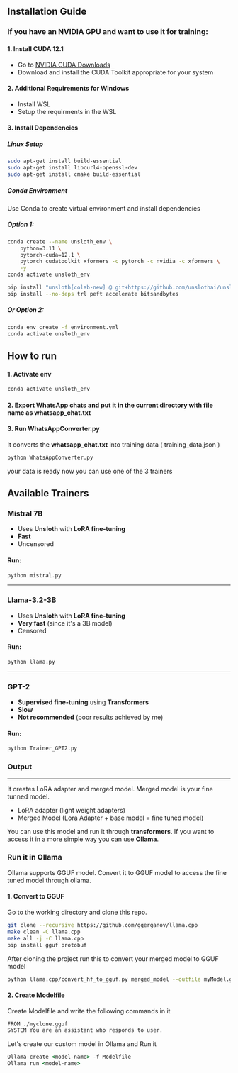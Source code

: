  ## Installation Guide

### If you have an NVIDIA GPU and want to use it for training:

#### 1. Install CUDA 12.1
- Go to [NVIDIA CUDA Downloads](https://developer.nvidia.com/cuda-downloads)
- Download and install the CUDA Toolkit appropriate for your system

#### 2. Additional Requirements for Windows
- Install WSL
- Setup the requirments in the WSL

#### 3. Install Dependencies
##### Linux Setup
```sh
sudo apt-get install build-essential
sudo apt-get install libcurl4-openssl-dev
sudo apt-get install cmake build-essential
```
##### Conda Environment
Use Conda to create virtual environment and install dependencies
##### Option 1:
```sh
conda create --name unsloth_env \
    python=3.11 \
    pytorch-cuda=12.1 \
    pytorch cudatoolkit xformers -c pytorch -c nvidia -c xformers \
    -y
conda activate unsloth_env

pip install "unsloth[colab-new] @ git+https://github.com/unslothai/unsloth.git"
pip install --no-deps trl peft accelerate bitsandbytes
```
##### Or Option 2:
```sh
conda env create -f environment.yml
conda activate unsloth_env
```


## How to run
#### 1. Activate env
```sh
conda activate unsloth_env
```
#### 2. Export WhatsApp chats and put it in the current directory with file name as **whatsapp_chat.txt**
#### 3. Run WhatsAppConverter.py
It converts the **whatsapp_chat.txt** into training data ( training_data.json )
```sh
python WhatsAppConverter.py
```
your data is ready now you can use one of the 3 trainers

## Available Trainers

### Mistral 7B

- Uses **Unsloth** with **LoRA fine-tuning**
- **Fast**
- Uncensored 

#### Run:

```sh
python mistral.py
```

---

### Llama-3.2-3B

- Uses **Unsloth** with **LoRA fine-tuning**
- **Very fast** (since it's a 3B model)
- Censored 

#### Run:

```sh
python llama.py
```

---

### GPT-2

- **Supervised fine-tuning** using **Transformers**
- **Slow**
- **Not recommended** (poor results achieved by me)

#### Run:

```sh
python Trainer_GPT2.py
```

### Output
---
It creates LoRA adapter and merged model. Merged model is your fine tunned model.
- LoRA adapter (light weight adapters)
- Merged Model (Lora Adapter + base model = fine tuned model)

You can use this model and run it through **transformers**. If you want to access it in a more simple way you can use **Ollama**.

### Run it in Ollama

Ollama supports GGUF model. Convert it to GGUF model to access the fine tuned model through ollama.
#### 1. Convert to GGUF
Go to the working directory and clone this repo.
``` sh
git clone --recursive https://github.com/ggerganov/llama.cpp
make clean -C llama.cpp
make all -j -C llama.cpp
pip install gguf protobuf
```
After cloning the project run this to convert your merged model to GGUF model

``` sh
python llama.cpp/convert_hf_to_gguf.py merged_model --outfile myModel.gguf --outtype f16
```

#### 2. Create Modelfile

Create Modelfile and write the following commands in it
``` txt
FROM ./myclone.gguf
SYSTEM You are an assistant who responds to user.
```
Let's create our custom model in Ollama and Run it

``` cmd
Ollama create <model-name> -f Modelfile
Ollama run <model-name>
```


